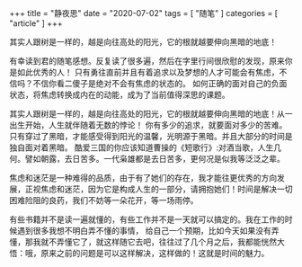 +++
title = "静夜思"
date = "2020-07-02"
tags = [ "随笔" ]
categories = [ "article" ]
+++

其实人跟树是一样的，越是向往高处的阳光，它的根就越要伸向黑暗的地底！
<!--more-->

有幸读到君的随笔感想。反复读了很多遍，然后在字里行间很欣慰的发现，原来你是如此优秀的人！
只有勇往直前并且有着追求以及梦想的人才可能会有焦虑，不信吗？不信你看二傻子是绝对不会有焦虑的状态的。
如何正确的面对自己的负面状态，将焦虑转换成内在的动能，成为了当前值得深思的课题。

其实人跟树是一样的，越是向往高处的阳光，它的根就越要伸向黑暗的地底！从一出生开始，人生就伴随着无数的悖论！
你有多少的追求，就要面对多少的苦难。只有穿过了黑暗，才能感受得到阳光的温馨，光明源于黑暗。并且大部分的时间是独自面对着黑暗。
酷爱三国的你应该知道曹操的《短歌行》:对酒当歌，人生几何。譬如朝露，去日苦多。一代枭雄都是去日苦多，更何况是似我等泛泛之辈。

焦虑和迷茫是一种难得的品质，由于有了她们的存在，我才能往更优秀的方向发展，正视焦虑和迷茫，因为它是构成人生的一部分，请拥抱她们！时间是解决一切困难险阻的良药，我们不妨等一朵花开，等一场雨停。

有些书籍并不是读一遍就懂的，有些工作并不是一天就可以搞定的。我在工作的时候遇到很多我想不明白弄不懂的事情，
给自己一个预期，比如今天如果没有弄懂，那我就不弄懂它了，就这样随它去吧，往往过了几个月之后，我都能恍然大悟：哦，原来之前的问题是可以这样解决，这样做的！这就是时间的魅力。

